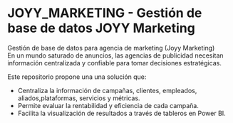 # JOYY_MARKETING - Gestión de base de datos JOYY Marketing

Gestión de base de datos para agencia de marketing (Joyy Marketing)  
En un mundo saturado de anuncios, las agencias de publicidad necesitan información centralizada y confiable para tomar decisiones estratégicas.

Este repositorio propone una una solución que:
- Centraliza la información de campañas, clientes, empleados, aliados,plataformas, servicios y métricas.
- Permite evaluar la rentabilidad y eficiencia de cada campaña.
- Facilita la visualización de resultados a través de tableros en Power BI.
